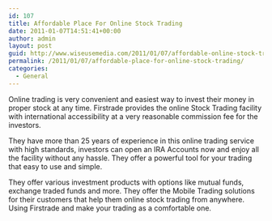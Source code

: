 ```yaml
---
id: 107
title: Affordable Place For Online Stock Trading
date: 2011-01-07T14:51:41+00:00
author: admin
layout: post
guid: http://www.wiseusemedia.com/2011/01/07/affordable-online-stock-trading/
permalink: /2011/01/07/affordable-place-for-online-stock-trading/
categories:
  - General
---
```

Online trading is very convenient and easiest way to invest their money in proper stock at any time. Firstrade provides the online Stock Trading facility with international accessibility at a very reasonable commission fee for the investors.

They have more than 25 years of experience in this online trading service with high standards, investors can open an IRA Accounts now and enjoy all the facility without any hassle. They offer a powerful tool for your trading that easy to use and simple.

They offer various investment products with options like mutual funds, exchange traded funds and more. They offer the Mobile Trading solutions for their customers that help them online stock trading from anywhere. Using Firstrade and make your trading as a comfortable one.